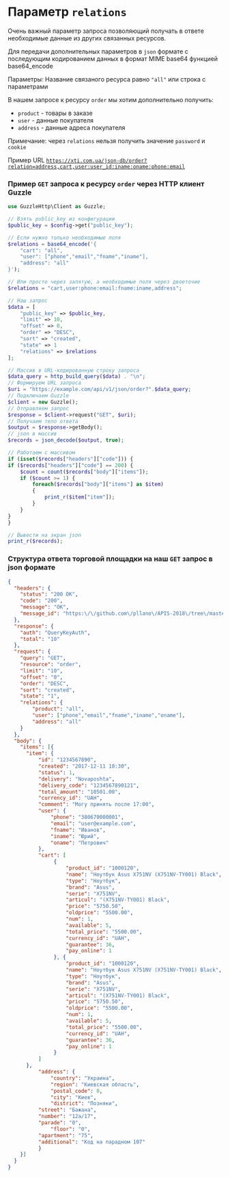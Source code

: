 # Параметр `relations`
Очень важный параметр запроса позволяющий получать в ответе необходимые данные из других связанных ресурсов.
 
Для передачи дополнительных параметров в `json` формате с последующим кодированием данных в формат MIME base64 функцией base64_encode
 
Параметры: Название связаного ресурса равно `"all"` или строка с параметрами

В нашем запросе к ресурсу `order` мы хотим дополнительно получить: 
- `product` - товары в заказе
- `user` - данные покупателя
- `address` -  данные адреса покупателя

Примечание: через `relations` нельзя получить значение `password` и `cookie`

Пример URL [`https://xti.com.ua/json-db/order?relation=address,cart,user:user_id:iname:oname:phone:email`](https://xti.com.ua/json-db/order?relation=address,cart,user:user_id:iname:oname:phone:email)

### Пример `GET` запроса к ресурсу `order` через HTTP клиент Guzzle
``` php
use GuzzleHttp\Client as Guzzle;

// Взять public_key из конфигурации
$public_key = $config->get("public_key");

// Если нужно только необходимые поля
$relations = base64_encode('{
    "cart": "all",
    "user": ["phone","email","fname","iname"],
    "address": "all"
}');

// Или просто через запятую, а необходимые поля через двоеточие
$relations = "cart,user:phone:email:fname:iname,address";

// Наш запрос
$data = [
    "public_key" => $public_key,
    "limit" => 10,
    "offset" => 0,
    "order" => "DESC",
    "sort" => "created",
    "state" => 1
    "relations" => $relations
];

// Массив в URL-кодированную строку запроса
$data_query = http_build_query($data) . "\n";
// Формируем URL запроса
$uri = "https://example.com/api/v1/json/order?".$data_query;
// Подключаем Guzzle
$client = new Guzzle();
// Отправляем запрос
$response = $client->request("GET", $uri);
// Получаем тело ответа
$output = $response->getBody();
// json в массив
$records = json_decode($output, true);

// Работаем с массивом
if (isset($records["headers"]["code"])) {
if ($records["headers"]["code"] == 200) {
	$count = count($records["body"]["items"]);
	if ($count >= 1) {
		foreach($records["body"]["items"] as $item)
		{
			print_r($item["item"]);
		}
	}
}
}

```
``` php
// Вывести на экран json
print_r($records);
```
### Структура ответа торговой площадки на наш `GET` запрос в json формате
```json
{
  "headers": {
    "status": "200 OK",
    "code": "200",
    "message": "OK",
    "message_id": "https:\/\/github.com\/pllano\/APIS-2018\/tree\/master\/http-codes\/200.md"
  },
  "response": {
    "auth": "QueryKeyAuth",
    "total": "10"
  },
  "request": {
    "query": "GET",
    "resource": "order",
    "limit": "10",
    "offset": "0",
    "order": "DESC",
    "sort": "created",
    "state": "1",
    "relations": {
        "product": "all",
        "user": ["phone","email","fname","iname","oname"],
        "address": "all"
    }
  },
  "body": {
    "items": [{
      "item": {
          "id": "1234567890",
          "created": "2017-12-11 10:30",
          "status": 1,
          "delivery": "Novaposhta",
          "delivery_code": "1234567890121",
          "total_amount": "10501.00",
          "currency_id": "UAH",
          "comment": "Могу принять после 17:00",
          "user": {
              "phone": "380670000001",
              "email": "user@example.com",
              "fname": "Иванов",
              "iname": "Юрий",
              "oname": "Петрович"
          },
          "cart": [
               {
                   "product_id": "1000120",
                   "name": "Ноутбук Asus X751NV (X751NV-TY001) Black",
                   "type": "Ноутбук",
                   "brand": "Asus",
                   "serie": "X751NV",
                   "articul": "(X751NV-TY001) Black",
                   "price": "5750.50",
                   "oldprice": "5500.00",
                   "num": 1,
                   "available": 5,
                   "total_price": "5500.00",
                   "currency_id": "UAH",
                   "guarantee": 36,
                   "pay_online": 1
               }, {
                   "product_id": "1000120",
                   "name": "Ноутбук Asus X751NV (X751NV-TY001) Black",
                   "type": "Ноутбук",
                   "brand": "Asus",
                   "serie": "X751NV",
                   "articul": "(X751NV-TY001) Black",
                   "price": "5750.50",
                   "oldprice": "5500.00",
                   "num": 1,
                   "available": 5,
                   "total_price": "5500.00",
                   "currency_id": "UAH",
                   "guarantee": 36,
                   "pay_online": 1
               }
          ]
      },
          "address": {
              "country": "Украина",
              "region": "Киевская область",
              "postal_code": 0,
              "city": "Киев",
              "district": "Позняки",
	      "street": "Бажана",
	      "number": "12а/17",
	      "parade": "0",
              "floor": "0",
	      "apartment": "75",
	      "additional": "Код на парадном 107"
          }
    }]
  }
}
```
